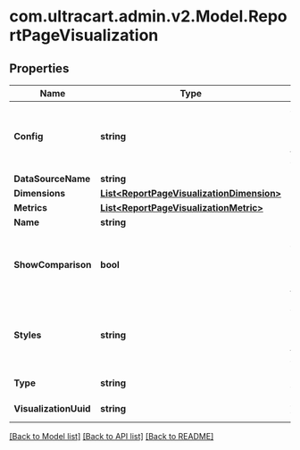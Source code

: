 
# com.ultracart.admin.v2.Model.ReportPageVisualization

## Properties

Name | Type | Description | Notes
------------ | ------------- | ------------- | -------------
**Config** | **string** | A JSON representation of the configuration for this visualization | [optional] 
**DataSourceName** | **string** |  | [optional] 
**Dimensions** | [**List&lt;ReportPageVisualizationDimension&gt;**](ReportPageVisualizationDimension.md) |  | [optional] 
**Metrics** | [**List&lt;ReportPageVisualizationMetric&gt;**](ReportPageVisualizationMetric.md) |  | [optional] 
**Name** | **string** |  | [optional] 
**ShowComparison** | **bool** | True if the visualization should show a comparison based upon the date range | [optional] 
**Styles** | **string** | A JSON representation of the style configuration for this visualization | [optional] 
**Type** | **string** | Type of visualization | [optional] 
**VisualizationUuid** | **string** | A UUID for the visualization | [optional] 

[[Back to Model list]](../README.md#documentation-for-models)
[[Back to API list]](../README.md#documentation-for-api-endpoints)
[[Back to README]](../README.md)

